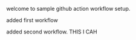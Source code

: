 welcome to sample github action workflow setup.

added first workflow

added second workflow. THIS I CAH